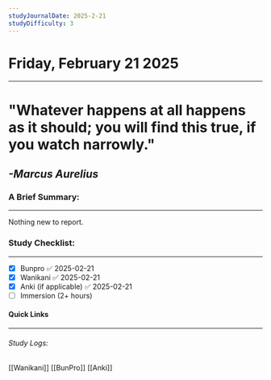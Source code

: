 ```yaml
---
studyJournalDate: 2025-2-21
studyDifficulty: 3
---
```


# Friday, February 21 2025
---
# "Whatever happens at all happens as it should; you will find this true, if you watch narrowly."

## *-Marcus Aurelius*


### A Brief Summary:
---
Nothing new to report.

### Study Checklist:
---
- [x] Bunpro ✅ 2025-02-21
- [x] Wanikani ✅ 2025-02-21
- [x] Anki (if applicable) ✅ 2025-02-21
- [ ] Immersion (2+ hours)

#### Quick Links
---
###### Study Logs:
[[Wanikani]]
[[BunPro]]
[[Anki]]
